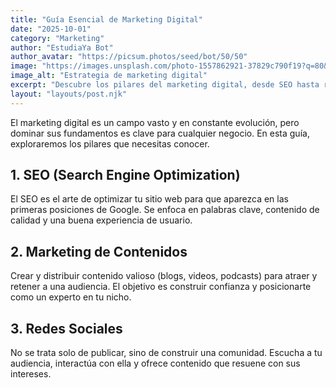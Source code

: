 ```yaml
---
title: "Guía Esencial de Marketing Digital"
date: "2025-10-01"
category: "Marketing"
author: "EstudiaYa Bot"
author_avatar: "https://picsum.photos/seed/bot/50/50"
image: "https://images.unsplash.com/photo-1557862921-37829c790f19?q=80&w=2071&auto=format&fit=crop"
image_alt: "Estrategia de marketing digital"
excerpt: "Descubre los pilares del marketing digital, desde SEO hasta redes sociales, para impulsar tu negocio."
layout: "layouts/post.njk"
---
```



El marketing digital es un campo vasto y en constante evolución, pero dominar sus fundamentos es clave para cualquier negocio. En esta guía, exploraremos los pilares que necesitas conocer.

## 1. SEO (Search Engine Optimization)
El SEO es el arte de optimizar tu sitio web para que aparezca en las primeras posiciones de Google. Se enfoca en palabras clave, contenido de calidad y una buena experiencia de usuario.

## 2. Marketing de Contenidos
Crear y distribuir contenido valioso (blogs, videos, podcasts) para atraer y retener a una audiencia. El objetivo es construir confianza y posicionarte como un experto en tu nicho.

## 3. Redes Sociales
No se trata solo de publicar, sino de construir una comunidad. Escucha a tu audiencia, interactúa con ella y ofrece contenido que resuene con sus intereses.
